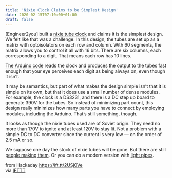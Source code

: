 ```yaml
---
title: 'Nixie Clock Claims to be Simplest Design'
date: 2020-02-15T07:10:00+01:00
draft: false
---
```


\[Engineer2you\] built a [nixie tube clock](https://www.youtube.com/watch?v=Xid7gH96P8I&feature=emb_logo) and claims it is the simplest design. We felt like that was a challenge. In this design, the tubes are set up as a matrix with optoisolators on each row and column. With 60 segments, the matrix allows you to control it all with 16 bits. There are six columns, each corresponding to a digit. That means each row has 10 lines.

[The Arduino code](https://drive.google.com/file/d/1WTzW9V61LM76PSIuZmJGfKkUc8ferXjo/view) reads the clock and produces the output to the tubes fast enough that your eye perceives each digit as being always on, even though it isn’t.

It may be semantics, but part of what makes the design simple isn’t that it is simple on its own, but that it does use a small number of dense modules. For example, the clock is a DS3231, and there is a DC step up board to generate 390V for the tubes. So instead of minimizing part count, this design really minimizes how many parts you have to connect by employing modules, including the Arduino. That’s still something, though.

It looks as though the nixie tubes used are of Soviet origin. They need no more than 170V to ignite and at least 120V to stay lit. Not a problem with a simple DC to DC converter since the current is very low — on the order of 2.5 mA or so.

We suppose one day the stock of nixie tubes will be gone. But there are still [people making them](https://hackaday.com/2019/12/12/custom-nixies-perform-when-cranked-up-to-100000-hertz/). Or you can do a modern version with [light pipes](https://hackaday.com/2019/04/09/the-display-for-when-you-want-nixies-without-all-the-hassle/).

  
  
from Hackaday https://ift.tt/2USj0Ve  
via [IFTTT](https://ifttt.com/?ref=da&site=blogger)